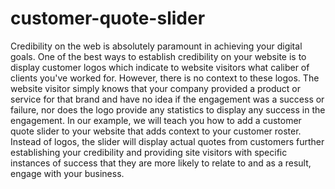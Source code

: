 # customer-quote-slider
Credibility on the web is absolutely paramount in achieving your digital goals. One of the best ways to establish credibility on your website is to display customer logos which indicate to website visitors what caliber of clients you've worked for. However, there is no context to these logos. The website visitor simply knows that your company provided a product or service for that brand and have no idea if the engagement was a success or failure, nor does the logo provide any statistics to display any success in the engagement.  In our example, we will teach you how to add a customer quote slider to your website that adds context to your customer roster. Instead of logos, the slider will display actual quotes from customers further establishing your credibility and providing site visitors with specific instances of success that they are more likely to relate to and as a result, engage with your business.
